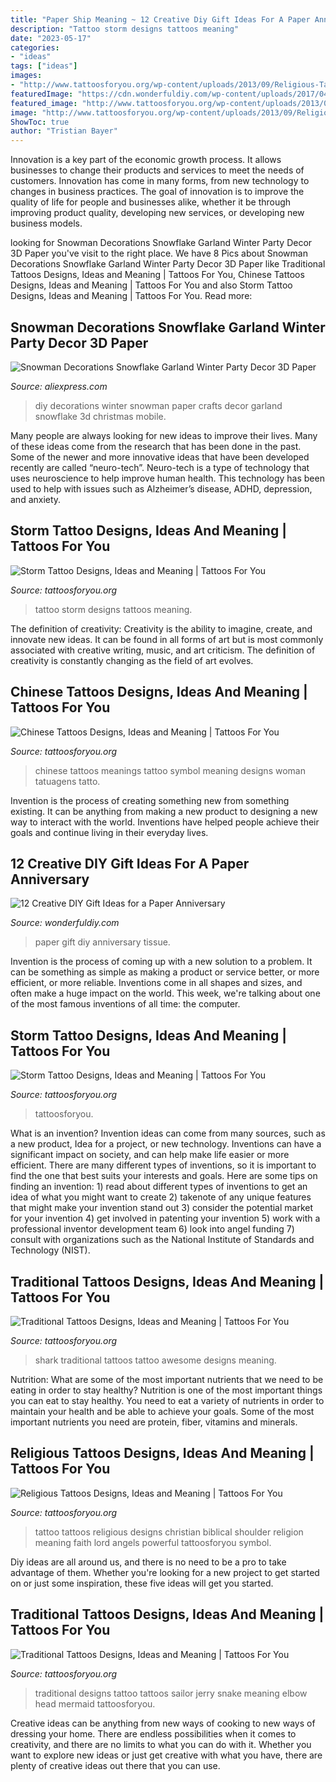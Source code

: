 ```yaml
---
title: "Paper Ship Meaning ~ 12 Creative Diy Gift Ideas For A Paper Anniversary"
description: "Tattoo storm designs tattoos meaning"
date: "2023-05-17"
categories:
- "ideas"
tags: ["ideas"]
images:
- "http://www.tattoosforyou.org/wp-content/uploads/2013/09/Religious-Tattoo-Designs-For-Men.jpg"
featuredImage: "https://cdn.wonderfuldiy.com/wp-content/uploads/2017/04/Tissue-paper-home-decoration-.jpeg"
featured_image: "http://www.tattoosforyou.org/wp-content/uploads/2013/09/Traditional-Tattoo-Designs.jpg"
image: "http://www.tattoosforyou.org/wp-content/uploads/2013/09/Religious-Tattoo-Designs-For-Men.jpg"
ShowToc: true
author: "Tristian Bayer"
---
```



Innovation is a key part of the economic growth process. It allows businesses to change their products and services to meet the needs of customers. Innovation has come in many forms, from new technology to changes in business practices. The goal of innovation is to improve the quality of life for people and businesses alike, whether it be through improving product quality, developing new services, or developing new business models.

	

		
looking for Snowman Decorations Snowflake Garland Winter Party Decor 3D Paper you've visit to the right place. We have 8 Pics about Snowman Decorations Snowflake Garland Winter Party Decor 3D Paper like Traditional Tattoos Designs, Ideas and Meaning | Tattoos For You, Chinese Tattoos Designs, Ideas and Meaning | Tattoos For You and also Storm Tattoo Designs, Ideas and Meaning | Tattoos For You. Read more:
		
    
## Snowman Decorations Snowflake Garland Winter Party Decor 3D Paper

<img loading=lazy src="https://ae01.alicdn.com/kf/HTB1LY4HLpXXXXXyXXXXq6xXFXXXE/Snowman-Decorations-Snowflake-Garland-Winter-Party-Decor-3D-Paper-Crafts-DIY-Baby-Room-Decor.jpg" onerror="this.onerror=null;this.src='https://tse1.mm.bing.net/th?id=OIP.HcmXb--TVOkDnEDQ6uTBUQHaHa&amp;pid=15.1';" alt="Snowman Decorations Snowflake Garland Winter Party Decor 3D Paper">

_Source: aliexpress.com_

>diy decorations winter snowman paper crafts decor garland snowflake 3d christmas mobile. 

	

Many people are always looking for new ideas to improve their lives. Many of these ideas come from the research that has been done in the past. Some of the newer and more innovative ideas that have been developed recently are called “neuro-tech”. Neuro-tech is a type of technology that uses neuroscience to help improve human health. This technology has been used to help with issues such as Alzheimer’s disease, ADHD, depression, and anxiety.

    
## Storm Tattoo Designs, Ideas And Meaning | Tattoos For You

<img loading=lazy src="https://www.tattoosforyou.org/wp-content/uploads/2017/08/Storm-Tattoo-Small.jpg" onerror="this.onerror=null;this.src='https://tse2.mm.bing.net/th?id=OIP.CaxzRhHAd3BnwYJAbcHxVAHaHa&amp;pid=15.1';" alt="Storm Tattoo Designs, Ideas and Meaning | Tattoos For You">

_Source: tattoosforyou.org_

>tattoo storm designs tattoos meaning. 

	

The definition of creativity:
Creativity is the ability to imagine, create, and innovate new ideas. It can be found in all forms of art but is most commonly associated with creative writing, music, and art criticism. The definition of creativity is constantly changing as the field of art evolves.

    
## Chinese Tattoos Designs, Ideas And Meaning | Tattoos For You

<img loading=lazy src="http://www.tattoosforyou.org/wp-content/uploads/2013/10/Chinese-Tattoos.jpg" onerror="this.onerror=null;this.src='https://tse2.mm.bing.net/th?id=OIP.c_A3LaLWesroBwF9OP58lwHaJ4&amp;pid=15.1';" alt="Chinese Tattoos Designs, Ideas and Meaning | Tattoos For You">

_Source: tattoosforyou.org_

>chinese tattoos meanings tattoo symbol meaning designs woman tatuagens tatto. 

	

Invention is the process of creating something new from something existing. It can be anything from making a new product to designing a new way to interact with the world. Inventions have helped people achieve their goals and continue living in their everyday lives.

    
## 12 Creative DIY Gift Ideas For A Paper Anniversary

<img loading=lazy src="https://cdn.wonderfuldiy.com/wp-content/uploads/2017/04/Tissue-paper-home-decoration-.jpeg" onerror="this.onerror=null;this.src='https://tse3.mm.bing.net/th?id=OIP.MXxkoFfQmrIdy6lEEOp4cgHaJ4&amp;pid=15.1';" alt="12 Creative DIY Gift Ideas for a Paper Anniversary">

_Source: wonderfuldiy.com_

>paper gift diy anniversary tissue. 

	

Invention is the process of coming up with a new solution to a problem. It can be something as simple as making a product or service better, or more efficient, or more reliable. Inventions come in all shapes and sizes, and often make a huge impact on the world. This week, we're talking about one of the most famous inventions of all time: the computer.

    
## Storm Tattoo Designs, Ideas And Meaning | Tattoos For You

<img loading=lazy src="https://www.tattoosforyou.org/wp-content/uploads/2017/09/Storm-Tattoo-Simple-682x1024.jpg" onerror="this.onerror=null;this.src='https://tse1.mm.bing.net/th?id=OIP.wZH2CDKFWNWOF8kRTaCKGwHaLH&amp;pid=15.1';" alt="Storm Tattoo Designs, Ideas and Meaning | Tattoos For You">

_Source: tattoosforyou.org_

>tattoosforyou. 

	

What is an invention?
Invention ideas can come from many sources, such as a new product, Idea for a project, or new technology. Inventions can have a significant impact on society, and can help make life easier or more efficient. There are many different types of inventions, so it is important to find the one that best suits your interests and goals. Here are some tips on finding an invention: 1) read about different types of inventions to get an idea of what you might want to create 2) takenote of any unique features that might make your invention stand out 3) consider the potential market for your invention 4) get involved in patenting your invention 5) work with a professional inventor development team 6) look into angel funding 7) consult with organizations such as the National Institute of Standards and Technology (NIST).

    
## Traditional Tattoos Designs, Ideas And Meaning | Tattoos For You

<img loading=lazy src="http://www.tattoosforyou.org/wp-content/uploads/2013/09/Traditional-Shark-Tattoo.jpg" onerror="this.onerror=null;this.src='https://tse4.mm.bing.net/th?id=OIP.rtN6mKX5z7Gjo4wC5UIkRAHaJ4&amp;pid=15.1';" alt="Traditional Tattoos Designs, Ideas and Meaning | Tattoos For You">

_Source: tattoosforyou.org_

>shark traditional tattoos tattoo awesome designs meaning. 

	

Nutrition: What are some of the most important nutrients that we need to be eating in order to stay healthy?
Nutrition is one of the most important things you can eat to stay healthy. You need to eat a variety of nutrients in order to maintain your health and be able to achieve your goals. Some of the most important nutrients you need are protein, fiber, vitamins and minerals.

    
## Religious Tattoos Designs, Ideas And Meaning | Tattoos For You

<img loading=lazy src="http://www.tattoosforyou.org/wp-content/uploads/2013/09/Religious-Tattoo-Designs-For-Men.jpg" onerror="this.onerror=null;this.src='https://tse3.mm.bing.net/th?id=OIP.YDQ5kh_Pswga-iEErwtNoQHaJ6&amp;pid=15.1';" alt="Religious Tattoos Designs, Ideas and Meaning | Tattoos For You">

_Source: tattoosforyou.org_

>tattoo tattoos religious designs christian biblical shoulder religion meaning faith lord angels powerful tattoosforyou symbol. 

	

Diy ideas are all around us, and there is no need to be a pro to take advantage of them. Whether you're looking for a new project to get started on or just some inspiration, these five ideas will get you started.

    
## Traditional Tattoos Designs, Ideas And Meaning | Tattoos For You

<img loading=lazy src="http://www.tattoosforyou.org/wp-content/uploads/2013/09/Traditional-Tattoo-Designs.jpg" onerror="this.onerror=null;this.src='https://tse2.mm.bing.net/th?id=OIP.7s1q7SYMB649yRVXxD6YnAHaJ3&amp;pid=15.1';" alt="Traditional Tattoos Designs, Ideas and Meaning | Tattoos For You">

_Source: tattoosforyou.org_

>traditional designs tattoo tattoos sailor jerry snake meaning elbow head mermaid tattoosforyou. 

	

Creative ideas can be anything from new ways of cooking to new ways of dressing your home. There are endless possibilities when it comes to creativity, and there are no limits to what you can do with it. Whether you want to explore new ideas or just get creative with what you have, there are plenty of creative ideas out there that you can use.

